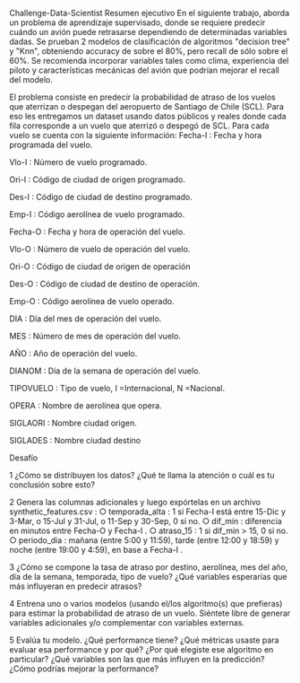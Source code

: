 Challenge-Data-Scientist
Resumen ejecutivo
    En el siguiente trabajo, aborda un problema de aprendizaje supervisado, donde se requiere predecir cuándo un avión puede retrasarse dependiendo de determinadas variables dadas. Se prueban 2 modelos de clasificación de algoritmos "decision tree" y "Knn", obteniendo accuracy de sobre el 80%, pero recall de sólo sobre el 60%. Se recomienda incorporar variables tales como clima, experiencia del piloto y características mecánicas del avión que podrían mejorar el recall del modelo.
    
El problema consiste en predecir la probabilidad de atraso de los vuelos que aterrizan o despegan del aeropuerto de Santiago de Chile (SCL). Para eso les entregamos un dataset usando datos públicos y reales donde cada fila corresponde a un vuelo que aterrizó o despegó de SCL. Para cada vuelo se cuenta con la siguiente información: Fecha-I : Fecha y hora programada del vuelo.

Vlo-I : Número de vuelo programado.

Ori-I : Código de ciudad de origen programado.

Des-I : Código de ciudad de destino programado.

Emp-I : Código aerolínea de vuelo programado.

Fecha-O : Fecha y hora de operación del vuelo.

Vlo-O : Número de vuelo de operación del vuelo.

Ori-O : Código de ciudad de origen de operación

Des-O : Código de ciudad de destino de operación.

Emp-O : Código aerolínea de vuelo operado.

DIA : Día del mes de operación del vuelo.

MES : Número de mes de operación del vuelo.

AÑO : Año de operación del vuelo.

DIANOM : Día de la semana de operación del vuelo.

TIPOVUELO : Tipo de vuelo, I =Internacional, N =Nacional.

OPERA : Nombre de aerolínea que opera.

SIGLAORI : Nombre ciudad origen.

SIGLADES : Nombre ciudad destino

Desafío

1 ¿Cómo se distribuyen los datos? ¿Qué te llama la atención o cuál es tu conclusión sobre esto?

2 Genera las columnas adicionales y luego expórtelas en un archivo synthetic_features.csv : ○ temporada_alta : 1 si Fecha-I está entre 15-Dic y 3-Mar, o 15-Jul y 31-Jul, o 11-Sep y 30-Sep, 0 si no. ○ dif_min : diferencia en minutos entre Fecha-O y Fecha-I . ○ atraso_15 : 1 si dif_min > 15, 0 si no. ○ periodo_dia : mañana (entre 5:00 y 11:59), tarde (entre 12:00 y 18:59) y noche (entre 19:00 y 4:59), en base a Fecha-I .

3 ¿Cómo se compone la tasa de atraso por destino, aerolínea, mes del año, día de la semana, temporada, tipo de vuelo? ¿Qué variables esperarías que más influyeran en predecir atrasos?

4 Entrena uno o varios modelos (usando el/los algoritmo(s) que prefieras) para estimar la probabilidad de atraso de un vuelo. Siéntete libre de generar variables adicionales y/o complementar con variables externas.

5 Evalúa tu modelo. ¿Qué performance tiene? ¿Qué métricas usaste para evaluar esa performance y por qué? ¿Por qué elegiste ese algoritmo en particular? ¿Qué variables son las que más influyen en la predicción? ¿Cómo podrías mejorar la performance?

